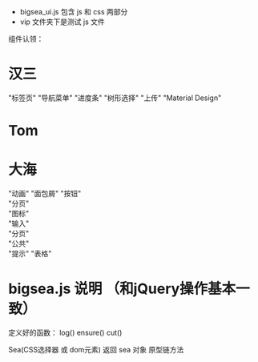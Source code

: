 - bigsea_ui.js 包含 js 和 css 两部分
- vip 文件夹下是测试 js 文件

组件认领：
# 汉三
"标签页"
"导航菜单"
"进度条"
"树形选择"
"上传"
"Material Design"

# Tom

# 大海
"动画"
"面包屑"
"按钮"   
"分页"   
"图标"   
"输入"   
"分页"   
"公共"   
"提示"
"表格"   

# bigsea.js 说明 （和jQuery操作基本一致）

定义好的函数：
log() ensure() cut()

Sea(CSS选择器 或 dom元素) 返回 sea 对象
原型链方法
